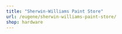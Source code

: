 ```yaml
---
title: "Sherwin-Williams Paint Store"
url: /eugene/sherwin-williams-paint-store/
shop: hardware
---
```

